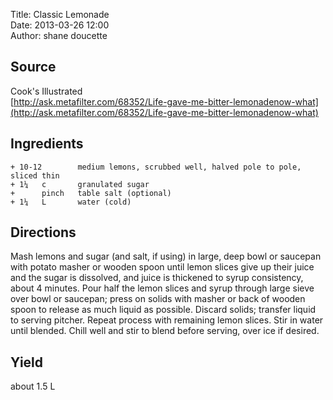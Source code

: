 Title: Classic Lemonade  
Date: 2013-03-26 12:00  
Author: shane doucette  


## Source
Cook's Illustrated  
[http://ask.metafilter.com/68352/Life-gave-me-bitter-lemonadenow-what](http://ask.metafilter.com/68352/Life-gave-me-bitter-lemonadenow-what)


## Ingredients
~~~~
+ 10-12        medium lemons, scrubbed well, halved pole to pole, sliced thin
+ 1¼   c       granulated sugar
+      pinch   table salt (optional)
+ 1¼   L       water (cold)
~~~~


## Directions
Mash lemons and sugar (and salt, if using) in large, deep bowl or saucepan with potato masher or wooden spoon until lemon slices give up their juice and the sugar is dissolved, and juice is thickened to syrup consistency, about 4 minutes. Pour half the lemon slices and syrup through large sieve over bowl or saucepan; press on solids with masher or back of wooden spoon to release as much liquid as possible. Discard solids; transfer liquid to serving pitcher. Repeat process with remaining lemon slices.  Stir in water until blended. Chill well and stir to blend before serving, over ice if desired.


## Yield
about 1.5 L 
